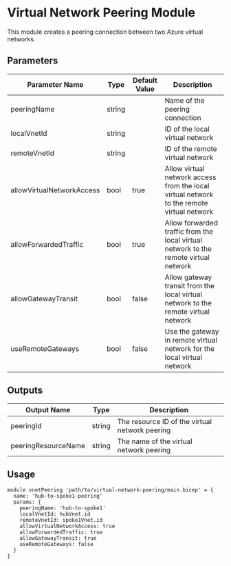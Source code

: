 # Virtual Network Peering Module

This module creates a peering connection between two Azure virtual networks.

## Parameters

| Parameter Name | Type | Default Value | Description |
|---------------|------|---------------|-------------|
| peeringName | string | | Name of the peering connection |
| localVnetId | string | | ID of the local virtual network |
| remoteVnetId | string | | ID of the remote virtual network |
| allowVirtualNetworkAccess | bool | true | Allow virtual network access from the local virtual network to the remote virtual network |
| allowForwardedTraffic | bool | true | Allow forwarded traffic from the local virtual network to the remote virtual network |
| allowGatewayTransit | bool | false | Allow gateway transit from the local virtual network to the remote virtual network |
| useRemoteGateways | bool | false | Use the gateway in remote virtual network for the local virtual network |

## Outputs

| Output Name | Type | Description |
|------------|------|-------------|
| peeringId | string | The resource ID of the virtual network peering |
| peeringResourceName | string | The name of the virtual network peering |

## Usage

```bicep
module vnetPeering 'path/to/virtual-network-peering/main.bicep' = {
  name: 'hub-to-spoke1-peering'
  params: {
    peeringName: 'hub-to-spoke1'
    localVnetId: hubVnet.id
    remoteVnetId: spoke1Vnet.id
    allowVirtualNetworkAccess: true
    allowForwardedTraffic: true
    allowGatewayTransit: true
    useRemoteGateways: false
  }
}
```
